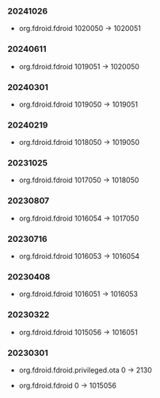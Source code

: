 ### 20241026

- org.fdroid.fdroid 1020050 -> 1020051

### 20240611

- org.fdroid.fdroid 1019051 -> 1020050

### 20240301

- org.fdroid.fdroid 1019050 -> 1019051

### 20240219

- org.fdroid.fdroid 1018050 -> 1019050

### 20231025

- org.fdroid.fdroid 1017050 -> 1018050

### 20230807

- org.fdroid.fdroid 1016054 -> 1017050

### 20230716

- org.fdroid.fdroid 1016053 -> 1016054

### 20230408

- org.fdroid.fdroid 1016051 -> 1016053

### 20230322

- org.fdroid.fdroid 1015056 -> 1016051

### 20230301

- org.fdroid.fdroid.privileged.ota 0 -> 2130

- org.fdroid.fdroid 0 -> 1015056

